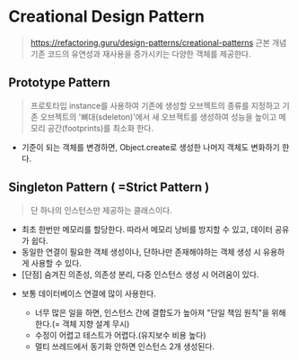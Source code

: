 # Creational Design Pattern

> https://refactoring.guru/design-patterns/creational-patterns 근본 개념
> 기존 코드의 유연성과 재사용을 증가시키는 다양한 객체를 제공한다.

## Prototype Pattern

> 프로토타입 instance를 사용하여 기존에 생성할 오브젝트의 종류를 지정하고 기존 오브젝트의 '뼈대(sdeleton)'에서 새 오브젝트를 생성하여 성능을 높이고 메모리 공간(footprints)를 최소화 한다.

- 기준이 되는 객체를 변경하면, Object.create로 생성한 나머지 객체도 변화하기 한다.

## Singleton Pattern ( =Strict Pattern )

> 단 하나의 인스턴스만 제공하는 클래스이다.

- 최초 한번만 메모리를 할당한다. 따라서 메모리 낭비를 방지할 수 있고, 데이터 공유가 쉽다.
- 동일한 연결이 필요한 객체 생성이나, 단하나만 존재해야하는 객체 생성 시 유용하게 사용할 수 있다.
- [단점] 숨겨진 의존성, 의존성 분리, 다중 인스턴스 생성 시 어려움이 있다.

* 보통 데이터베이스 연결에 많이 사용한다.

  - 너무 많은 일을 하면, 인스턴스 간에 결합도가 높아져 "단일 책임 원칙"을 위해한다.(= 객체 지향 설계 무시)
  - 수정이 어렵고 테스트가 어렵다.(유지보수 비용 높다)
  - 멀티 쓰레드에서 동기화 안하면 인스턴스 2개 생성된다.
